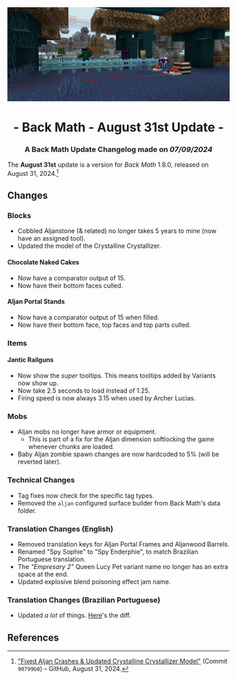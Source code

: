 <div style="text-align: center;"> <img src=ChangelogPhoto.png width="1500"> </div>

# <div style="text-align: center;">- Back Math - August 31st Update -</div>
### <div style="text-align: center;">A Back Math Update Changelog made on *07/09/2024*</div>

The **August 31st** update is a version for *Back Math* 1.8.0, released on August 31, 2024.[^1]

## Changes
### Blocks
- Cobbled Aljanstone (& related) no longer takes 5 years to mine (now have an assigned tool).
- Updated the model of the Crystalline Crystallizer.

#### Chocolate Naked Cakes
- Now have a comparator output of 15.
- Now have their bottom faces culled.

#### Aljan Portal Stands
- Now have a comparator output of 15 when filled.
- Now have their bottom face, top faces and top parts culled.

### Items
#### Jantic Railguns
- Now show the *super* tooltips. This means tooltips added by Variants now show up.
- Now take 2.5 seconds to load instead of 1.25.
- Firing speed is now always 3.15 when used by Archer Lucias.

### Mobs
- Aljan mobs no longer have armor or equipment.
  - This is part of a fix for the Aljan dimension softlocking the game whenever chunks are loaded.
- Baby Aljan zombie spawn changes are now hardcoded to 5% (will be reverted later).

### Technical Changes
- Tag fixes now check for the specific tag types.
- Removed the `aljan` configured surface builder from Back Math's data folder.

### Translation Changes (English)
- Removed translation keys for Aljan Portal Frames and Aljanwood Barrels.
- Renamed "Spy Sophie" to "Spy Enderphie", to match Brazilian Portuguese translation.
- The *"Empresary 2"* Queen Lucy Pet variant name no longer has an extra space at the end.
- Updated explosive blend poisoning effect jam name.

### Translation Changes (Brazilian Portuguese)
- Updated *a lot* of things. [Here](https://github.com/Fabricio20106/Back-Math/commit/90799b0428fa513444e276d4cd38587b38bcebf7#diff-8da791256691df0f616dc5d55eb1a04c28654f43ba997683b13fea9dca8c16e7)'s the diff.

## References
[^1]: ["Fixed Aljan Crashes & Updated Crystalline Crystallizer Model"](https://github.com/Fabricio20106/Back-Math/commit/90799b0428fa513444e276d4cd38587b38bcebf7) (Commit `90799b0`) – GitHub, August 31, 2024.